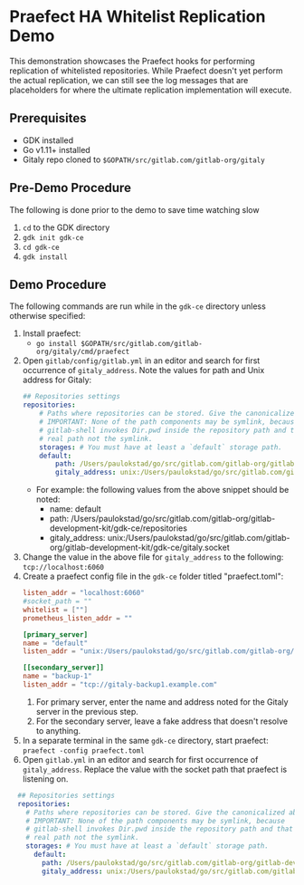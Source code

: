 # Praefect HA Whitelist Replication Demo

This demonstration showcases the Praefect hooks for performing replication of
whitelisted repositories. While Praefect doesn't yet perform the actual
replication, we can still see the log messages that are placeholders for where
the ultimate replication implementation will execute.

## Prerequisites

- GDK installed
- Go v1.11+ installed
- Gitaly repo cloned to `$GOPATH/src/gitlab.com/gitlab-org/gitaly`

## Pre-Demo Procedure

The following is done prior to the demo to save time watching slow

1. `cd` to the GDK directory
1. `gdk init gdk-ce`
1. `cd gdk-ce`
1. `gdk install`

## Demo Procedure

The following commands are run while in the `gdk-ce` directory unless otherwise
specified:

1. Install praefect:
    - `go install $GOPATH/src/gitlab.com/gitlab-org/gitaly/cmd/praefect`
1. Open `gitlab/config/gitlab.yml` in an editor and search for first occurrence of
`gitaly_address`. Note the values for path and Unix address for Gitaly:
    ```yaml
    ## Repositories settings
    repositories:
        # Paths where repositories can be stored. Give the canonicalized absolute pathname.
        # IMPORTANT: None of the path components may be symlink, because
        # gitlab-shell invokes Dir.pwd inside the repository path and that results
        # real path not the symlink.
        storages: # You must have at least a `default` storage path.
        default:
            path: /Users/paulokstad/go/src/gitlab.com/gitlab-org/gitlab-development-kit/gdk-ce/repositories
            gitaly_address: unix:/Users/paulokstad/go/src/gitlab.com/gitlab-org/gitlab-development-kit/gdk-ce/gitaly.socket
    ```
    - For example: the following values from the above snippet should be noted:
        - name: default
        - path: /Users/paulokstad/go/src/gitlab.com/gitlab-org/gitlab-development-kit/gdk-ce/repositories
        - gitaly_address: unix:/Users/paulokstad/go/src/gitlab.com/gitlab-org/gitlab-development-kit/gdk-ce/gitaly.socket
1. Change the value in the above file for `gitaly_address` to the following: `tcp://localhost:6060`
1. Create a praefect config file in the `gdk-ce` folder titled "praefect.toml":
    ```toml
    listen_addr = "localhost:6060"
    #socket_path = ""
    whitelist = [""]
    prometheus_listen_addr = ""

    [primary_server]
    name = "default"
    listen_addr = "unix:/Users/paulokstad/go/src/gitlab.com/gitlab-org/gitlab-development-kit/gdk-ce/gitaly.socket"

    [[secondary_server]]
    name = "backup-1"
    listen_addr = "tcp://gitaly-backup1.example.com"
    ```
    1. For primary server, enter the name and address noted for the Gitaly server in the previous step.
    1. For the secondary server, leave a fake address that doesn't resolve to anything.
1. In a separate terminal in the same `gdk-ce` directory, start praefect: `praefect -config praefect.toml`
1. Open `gitlab.yml` in an editor and search for first occurrence of
`gitaly_address`. Replace the value with the socket path that praefect is
listening on.
```yaml
  ## Repositories settings
  repositories:
    # Paths where repositories can be stored. Give the canonicalized absolute pathname.
    # IMPORTANT: None of the path components may be symlink, because
    # gitlab-shell invokes Dir.pwd inside the repository path and that results
    # real path not the symlink.
    storages: # You must have at least a `default` storage path.
      default:
        path: /Users/paulokstad/go/src/gitlab.com/gitlab-org/gitlab-development-kit/gdk-ce/repositories
        gitaly_address: unix:/Users/paulokstad/go/src/gitlab.com/gitlab-org/gitlab-development-kit/gdk-ce/gitaly.socket
```

